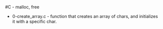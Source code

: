 #C - malloc, free

* 0-create_array.c -  function that creates an array of chars, and initializes \
it with a specific char.
